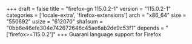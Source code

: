 +++
draft = false
title = "firefox-gn 115.0.2-1"
version = "115.0.2-1"
categories = ['locale-extra', 'firefox-extensions']
arch = "x86_64"
size = "550692"
usize = "612070"
sha1sum = "0bb6e46efe304e742672646c45ae6ab2de9c53f1"
depends = "['firefox>=115.0.2']"
+++
Guarani language support for Firefox